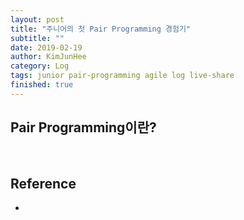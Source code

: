```yaml
---
layout: post
title: "주니어의 첫 Pair Programming 경험기"
subtitle: ""
date: 2019-02-19
author: KimJunHee
category: Log
tags: junior pair-programming agile log live-share
finished: true
---
```


> 


## Pair Programming이란?




<br/>

## Reference

* 

